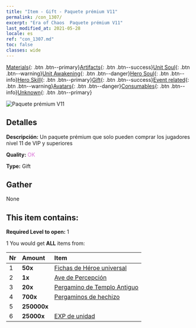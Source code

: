 ```yaml
---
title: "Item - Gift - Paquete prémium V11"
permalink: /con_1307/
excerpt: "Era of Chaos  Paquete prémium V11"
last_modified_at: 2021-05-28
locale: es
ref: "con_1307.md"
toc: false
classes: wide
---
```

 [Materials](/ItemsES/){: .btn .btn--primary}[Artifacts](/ItemsES/Artifacts/){: .btn .btn--success}[Unit Soul](/ItemsES/UnitSoul/){: .btn .btn--warning}[Unit Awakening](/ItemsES/UnitAwakening/){: .btn .btn--danger}[Hero Soul](/ItemsES/HeroSoul/){: .btn .btn--info}[Hero Skill](/ItemsES/HeroSkill/){: .btn .btn--primary}[Gift](/ItemsES/Gift/){: .btn .btn--success}[Event related](/ItemsES/Events/){: .btn .btn--warning}[Avatars](/ItemsES/Avatars/){: .btn .btn--danger}[Consumables](/ItemsES/Consumables/){: .btn .btn--info}[Unknown](/ItemsES/Unknown/){: .btn .btn--primary}

 ![Paquete prémium V11](/images/t/i_905011.png)

## Detalles
 **Descripción:** Un paquete prémium que solo pueden comprar los jugadores nivel 11 de VIP y superiores

 **Quality:** <span style="color: #DA70D6">OK</span>

 **Type:** Gift

## Gather

  None

## This item contains:

 **Required Level to open:** 1

 1 You would get **ALL** items  from:

  | Nr | Amount |     Item    |
  |:---|:-------|:------------|
  | 1 |  **50x** | [Fichas de Héroe universal](/ItemsES/her_358/) |  | 
  | 2 |  **1x** | [Ave de Percepción](/ItemsES/art_132/) |  | 
  | 3 |  **20x** | [Pergamino de Templo Antiguo](/ItemsES/con_697/) |  | 
  | 4 |  **700x** | [Pergaminos de hechizo](/ItemsES/con_694/) |  | 
  | 5 |  **250000x** | <i class="fas fa-coins"/> |  | 
  | 6 |  **25000x** | [EXP de unidad](/ItemsES/con_902/) |  | 
